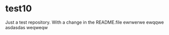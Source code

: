 # test10
Just a test repository. With a change in the README.file 
ewrwerwe
ewqqwe
asdasdas
weqweqw
